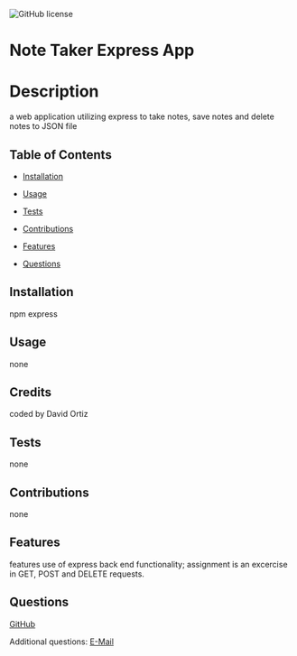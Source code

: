 ![GitHub license](https://img.shields.io/badge/license-MIT-blue.svg)

# Note Taker Express App

# Description

a web application utilizing express to take notes, save notes and delete notes to JSON file

## Table of Contents

- [Installation](#installation)

- [Usage](#usage)

- [Tests](#tests)

- [Contributions](#contributions)

- [Features](#features)

- [Questions](#questions)

## Installation

npm express

## Usage

none

## Credits

coded by David Ortiz

## Tests

none

## Contributions

none

## Features

features use of express back end functionality; assignment is an excercise in GET, POST and DELETE requests.

## Questions

[GitHub](https://github.com/mariachiMES)

Additional questions: [E-Mail](mailto:davidjortizmusic@gmail.com)
